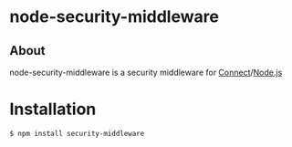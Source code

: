 node-security-middleware
========================

## About

node-security-middleware is a security middleware for [Connect](http://senchalabs.github.com/connect/)/[Node.js](http://nodejs.org)

Installation
====================

    $ npm install security-middleware
    